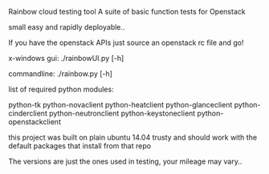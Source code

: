 Rainbow cloud testing tool
A suite of basic function tests for Openstack

small easy and rapidly deployable..

If you have the openstack APIs just
source an openstack rc file and go!

x-windows gui:
./rainbowUI.py [-h]

commandline:
./rainbow.py [-h]

list of required python modules:

python-tk
python-novaclient
python-heatclient
python-glanceclient
python-cinderclient
python-neutronclient
python-keystoneclient
python-openstackclient

this project was built on plain ubuntu 14.04 trusty and should work with the
default packages that install from that repo

The versions are just the ones used in testing, your mileage may vary..

